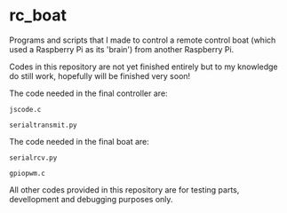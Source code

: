 rc_boat
=======

Programs and scripts that I made to control a remote control boat (which used a Raspberry Pi as its 'brain') from another Raspberry Pi.

Codes in this repository are not yet finished entirely but to my knowledge do still work, hopefully will be finished very soon!

The code needed in the final controller are:
    
    jscode.c
    
    serialtransmit.py
    
The code needed in the final boat are:
    
    serialrcv.py
    
    gpiopwm.c
    
All other codes provided in this repository are for testing parts, devellopment and debugging purposes only.
